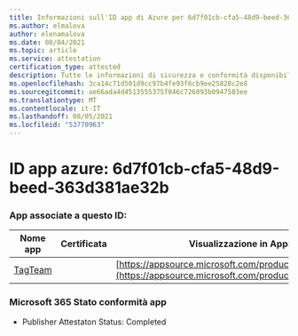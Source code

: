 ```yaml
---
title: Informazioni sull'ID app di Azure per 6d7f01cb-cfa5-48d9-beed-363d381ae32b
ms.author: elmalova
author: elenamalova
ms.date: 08/04/2021
ms.topic: article
ms.service: attestation
certification_type: attested
description: Tutte le informazioni di sicurezza e conformità disponibili per 6d7f01cb-cfa5-48d9-beed-363d381ae32b.
ms.openlocfilehash: 3ca14c71d501d9cc97b4fe93f6cb9ee25828c2e8
ms.sourcegitcommit: ae66ada4d4513555375f046c726093b0947583ee
ms.translationtype: MT
ms.contentlocale: it-IT
ms.lasthandoff: 08/05/2021
ms.locfileid: "53770963"
---
```

# <a name="azure-app-id-6d7f01cb-cfa5-48d9-beed-363d381ae32b"></a>ID app azure: 6d7f01cb-cfa5-48d9-beed-363d381ae32b


### <a name="apps-associated-with-this-id"></a>App associate a questo ID:
| **Nome app** | **Certificata** | **Visualizzazione in AppSource** |
|--------------|---------------|-----------------------|
| [TagTeam](https://docs.microsoft.com/microsoft-365-app-certification/forward/WA200002829) |  | [https://appsource.microsoft.com/product/office/WA200002829](https://appsource.microsoft.com/product/office/WA200002829) |

### <a name="microsoft-365-app-compliance-status"></a>Microsoft 365 Stato conformità app
- Publisher Attestaton Status: Completed
